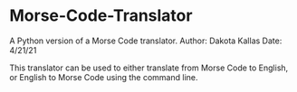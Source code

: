 # Morse-Code-Translator
A Python version of a Morse Code translator.
Author: Dakota Kallas
Date: 4/21/21

This translator can be used to either translate from Morse Code to English, or English to Morse Code using the command line.
